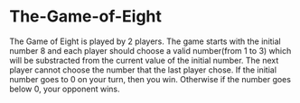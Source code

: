 # The-Game-of-Eight
The Game of Eight is played by 2 players. The game starts with the initial number 8 and each player should choose a valid number(from 1 to 3) which will be substracted from the current value of the initial number.
The next player cannot choose the number that the last player chose. If the initial number goes to 0 on your turn, then you win. Otherwise if the number goes below 0, your opponent wins.
